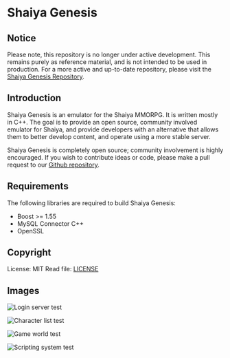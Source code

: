 # Shaiya Genesis

## Notice
Please note, this repository is no longer under active development. This remains purely as reference material, and is not intended to be used in production. For a more active and up-to-date repository, please visit the [Shaiya Genesis Repository](https://github.com/ShaiyaGenesis).

## Introduction
Shaiya Genesis is an emulator for the Shaiya MMORPG. It is written mostly in C++. The goal is to provide an open source, community involved emulator for Shaiya, and provide developers with an alternative that allows them to better develop content, and operate using a more stable server.

Shaiya Genesis is completely open source; community involvement is highly encouraged. If you wish to contribute ideas or code, please make a pull request to our [Github repository](https://github.com/TristonPlummer/ShaiyaGenesis/pulls).

## Requirements
The following libraries are required to build Shaiya Genesis:

 - Boost >= 1.55
 - MySQL Connector C++
 - OpenSSL
	
## Copyright
License: MIT
Read file: [LICENSE](LICENSE)

## Images

![Login server test](https://images.weserv.nl/?url=image.prntscr.com%2Fimage%2F2a7cacfb16634a269596cc1cc00ec858.png)

![Character list test](https://images.weserv.nl/?url=image.prntscr.com%2Fimage%2F28051b71c09244adb38419208fff0cfd.png)

![Game world test](https://images.weserv.nl/?url=image.prntscr.com%2Fimage%2F220fb03e3b484c8085a497167a9ba800.png)

![Scripting system test](https://images.weserv.nl/?url=image.prntscr.com%2Fimage%2Fe4a6e96f9231455494e9ce55830e38e9.png)
